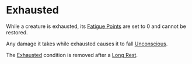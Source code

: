 # Exhausted

While a creature is exhausted, its [Fatigue Points](../Player%20Characters/Derived%20Statistics/Fatigue%20Points.md) are set to 0 and cannot be restored.

Any damage it takes while exhausted causes it to fall [Unconscious](Unconscious.md).

The [Exhausted](Exhausted.md) condition is removed after a [Long Rest](../Game%20Procedures/Resting.md#Long%20Rest).